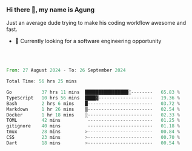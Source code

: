 ### Hi there 👋, my name is Agung
Just an average dude trying to make his coding workflow awesome and fast.

<!--
**agungfir98/agungfir98** is a ✨ _special_ ✨ repository because its `README.md` (this file) appears on your GitHub profile.
-->

- 🔭 Currently looking for a software engineering opportunity
<br/>
<br/>
<!--START_SECTION:waka-->

```rust
From: 27 August 2024 - To: 26 September 2024

Total Time: 56 hrs 25 mins

Go           37 hrs 11 mins  ████████████████░--------   65.83 %
TypeScript   10 hrs 56 mins  ████▓--------------------   19.36 %
Bash         2 hrs 6 mins    █------------------------   03.72 %
Markdown     1 hr 26 mins    ▒------------------------   02.54 %
Docker       1 hr 18 mins    ░------------------------   02.33 %
TOML         42 mins          ------------------------   01.25 %
gitignore    40 mins          ------------------------   01.18 %
tmux         28 mins         >------------------------   00.84 %
CSS          23 mins         >------------------------   00.70 %
Dart         18 mins         >------------------------   00.54 %
```

<!--END_SECTION:waka-->
